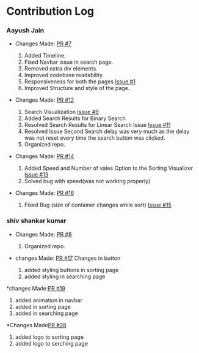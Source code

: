# Contribution Log

### Aayush Jain
* Changes Made: [PR #7](https://github.com/akshitadixit/Structurex/pull/7)
  1. Added Timeline.
  2. Fixed Navbar issue in search page.
  3. Removed extra div elements.
  4. Improved codebase readability.
  5. Responsiveness for both the pages [Issue #1](https://github.com/akshitadixit/Structurex/issues/13)
  6. Improved Structure and style of the page.

* Changes Made: [PR #12](https://github.com/akshitadixit/Structurex/pull/12)
  1. Search Visualization [Issue #9](https://github.com/akshitadixit/Structurex/issues/9)
  2. Added Search Results for Binary Search
  3. Resolved Search Results for Linear Search Issue [Issue #11](https://github.com/akshitadixit/Structurex/issues/11)
  4. Resolved Issue Second Search delay was very much as the delay was not reset every time the search button was clicked.
  5. Organized repo.

* Changes Made: [PR #14](https://github.com/akshitadixit/Structurex/pull/14)
  1. Added Speed and Number of vales Option to the Sorting Visualizer [Issue #13](https://github.com/akshitadixit/Structurex/issues/13)
  2. Solved bug with speed(was not working properly)

* Changes Made: [PR #16](https://github.com/akshitadixit/Structurex/pull/16)
  1. Fixed Bug (size of container changes while sort)  [Issue #15](https://github.com/akshitadixit/Structurex/issues/15)
  
### shiv shankar kumar
* Changes Made: [PR #8](https://github.com/akshitadixit/Structurex/pull/8)
  1. Organized repo.

* changes Made: [PR #17](https://github.com/akshitadixit/Structurex/pull/17)
  Changes in button
  1. added styling buttons in sorting page
  2. added styling in searching page

*changes Made:[PR #19](https://github.com/akshitadixit/Structurex/pull/19)
  1. added animation in navbar
  2. added in sorting page 
  3. added in searching page

  *Changes Made[PR #28]()
  1. added logo to sorting page
  2. added logo to serching page